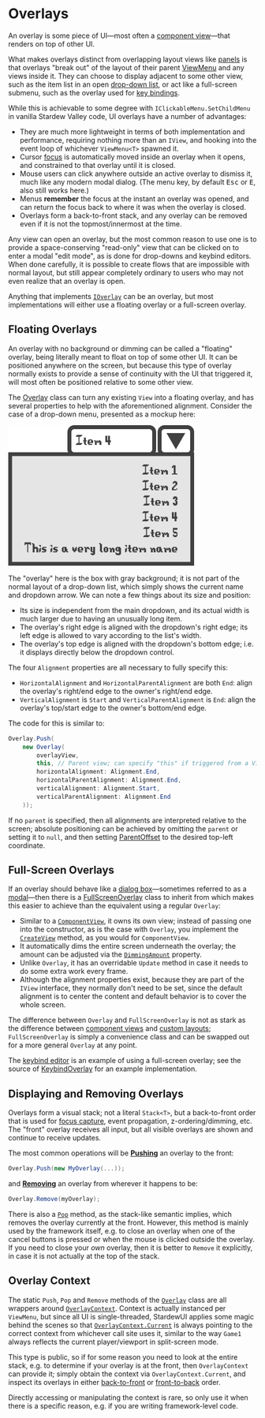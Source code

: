 # Overlays

An overlay is some piece of UI—most often a [component view](custom-views.md#reusable-widgets)—that renders on top of other UI.

What makes overlays distinct from overlapping layout views like [panels](standard-views.md#panel) is that overlays "break out" of the layout of their parent [ViewMenu](../reference/stardewui/viewmenu-1.md) and any views inside it. They can choose to display adjacent to some other view, such as the item list in an open [drop-down list](standard-views.md#drop-down-list), or act like a full-screen submenu, such as the overlay used for [key bindings](standard-views.md#keybind-editor).

While this is achievable to some degree with `IClickableMenu.SetChildMenu` in vanilla Stardew Valley code, UI overlays have a number of advantages:

- They are much more lightweight in terms of both implementation and performance, requiring nothing more than an `IView`, and hooking into the event loop of whichever `ViewMenu<T>` spawned it.
- Cursor [focus](../framework/focus-and-interaction.md) is automatically moved inside an overlay when it opens, and constrained to that overlay until it is closed.
- Mouse users can click anywhere outside an active overlay to dismiss it, much like any modern modal dialog. (The menu key, by default <kbd>Esc</kbd> or <kbd>E</kbd>, also still works here.)
- Menus **remember** the focus at the instant an overlay was opened, and can return the focus back to where it was when the overlay is closed.
- Overlays form a back-to-front stack, and any overlay can be removed even if it is not the topmost/innermost at the time.

Any view can open an overlay, but the most common reason to use one is to provide a space-conserving "read-only" view that can be clicked on to enter a modal "edit mode", as is done for drop-downs and keybind editors. When done carefully, it is possible to create flows that are impossible with normal layout, but still appear completely ordinary to users who may not even realize that an overlay is open.

Anything that implements [`IOverlay`](../reference/stardewui/overlays/ioverlay.md) can be an overlay, but most implementations will either use a floating overlay or a full-screen overlay.

## Floating Overlays

An overlay with no background or dimming can be called a "floating" overlay, being literally meant to float on top of some other UI. It can be positioned anywhere on the screen, but because this type of overlay normally exists to provide a sense of continuity with the UI that triggered it, will most often be positioned relative to some other view.

The [Overlay](../reference/stardewui/overlays/overlay.md) class can turn any existing `View` into a floating overlay, and has several properties to help with the aforementioned alignment. Consider the case of a drop-down menu, presented as a mockup here:

![Dropdown Mock](../images/example-dropdown-overlay.png)

The "overlay" here is the box with gray background; it is not part of the normal layout of a drop-down list, which simply shows the current name and dropdown arrow. We can note a few things about its size and position:

- Its size is independent from the main dropdown, and its actual width is much larger due to having an unusually long item.
- The overlay's right edge is aligned with the dropdown's right edge; its left edge is allowed to vary according to the list's width.
- The overlay's top edge is aligned with the dropdown's bottom edge; i.e. it displays directly below the dropdown control.

The four `Alignment` properties are all necessary to fully specify this:

- `HorizontalAlignment` and `HorizontalParentAlignment` are both `End`: align the overlay's right/end edge to the owner's right/end edge.
- `VerticalAlignment` is `Start` and `VerticalParentAlignment` is `End`: align the overlay's top/start edge to the owner's bottom/end edge.

The code for this is similar to:

```cs
Overlay.Push(
    new Overlay(
        overlayView,
        this, // Parent view; can specify "this" if triggered from a View.
        horizontalAlignment: Alignment.End,
        horizontalParentAlignment: Alignment.End,
        verticalAlignment: Alignment.Start,
        verticalParentAlignment: Alignment.End
    ));
```

If no `parent` is specified, then all alignments are interpreted relative to the screen; absolute positioning can be achieved by omitting the `parent` or setting it to `null`, and then setting [ParentOffset](../reference/stardewui/overlays/overlay.md#parentoffset) to the desired top-left coordinate.

## Full-Screen Overlays

If an overlay should behave like a [dialog box](https://en.wikipedia.org/wiki/Dialog_box)—sometimes referred to as a [modal](https://getbootstrap.com/docs/4.0/components/modal/)—then there is a [FullScreenOverlay](../reference/stardewui/overlays/fullscreenoverlay.md) class to inherit from which makes this easier to achieve than the equivalent using a regular `Overlay`:

- Similar to a [`ComponentView`](../reference/stardewui/widgets/componentview-1.md), it owns its own view; instead of passing one into the constructor, as is the case with `Overlay`, you implement the [`CreateView`](../reference/stardewui/overlays/fullscreenoverlay.md#createview) method, as you would for `ComponentView`.
- It automatically dims the entire screen underneath the overlay; the amount can be adjusted via the [`DimmingAmount`](../reference/stardewui/overlays/fullscreenoverlay.md#dimmingamount) property.
- Unlike `Overlay`, it has an overridable `Update` method in case it needs to do some extra work every frame.
- Although the alignment properties exist, because they are part of the `IView` interface, they normally don't need to be set, since the default alignment is to center the content and default behavior is to cover the whole screen.

The difference between `Overlay` and `FullScreenOverlay` is not as stark as the difference between [component views](custom-views.md#reusable-widgets) and [custom layouts](custom-views.md#custom-layout-or-drawing); `FullScreenOverlay` is simply a convenience class and can be swapped out for a more general `Overlay` at any point.

The [keybind editor](standard-views.md#keybind-editor) is an example of using a full-screen overlay; see the source of [KeybindOverlay](https://github.com/focustense/StardewUI/blob/dev/Core/Widgets/Keybinding/KeybindOverlay.cs) for an example implementation.

## Displaying and Removing Overlays

Overlays form a visual stack; not a literal `Stack<T>`, but a back-to-front order that is used for [focus capture](../framework/focus-and-interaction.md), event propagation, z-ordering/dimming, etc. The "front" overlay receives all input, but all visible overlays are shown and continue to receive updates.

The most common operations will be **[Pushing](../reference/stardewui/overlays/overlay.md#pushioverlay)** an overlay to the front:

```cs
Overlay.Push(new MyOverlay(...));
```

and **[Removing](../reference/stardewui/overlays/overlay.md#removeioverlay)** an overlay from wherever it happens to be:

```cs
Overlay.Remove(myOverlay);
```

There is also a [`Pop`](../reference/stardewui/overlays/overlay.md#pop) method, as the stack-like semantic implies, which removes the overlay currently at the front. However, this method is mainly used by the framework itself, e.g. to close an overlay when one of the cancel buttons is pressed or when the mouse is clicked outside the overlay. If you need to close your _own_ overlay, then it is better to `Remove` it explicitly, in case it is not actually at the top of the stack.

## Overlay Context

The static `Push`, `Pop` and `Remove` methods of the [`Overlay`](../reference/stardewui/overlays/overlay.md) class are all wrappers around [`OverlayContext`](../reference/stardewui/overlays/overlaycontext.md). Context is actually instanced per `ViewMenu`, but since all UI is single-threaded, StardewUI applies some magic behind the scenes so that [`OverlayContext.Current`](../reference/stardewui/overlays/overlaycontext.md#current) is always pointing to the correct context from whichever call site uses it, similar to the way `Game1` always reflects the current player/viewport in split-screen mode.

This type is public, so if for some reason you need to look at the entire stack, e.g. to determine if your overlay is at the front, then `OverlayContext` can provide it; simply obtain the context via `OverlayContext.Current`, and inspect its overlays in either [back-to-front](../reference/stardewui/overlays/overlaycontext.md#backtofront) or [front-to-back](../reference/stardewui/overlays/overlaycontext.md#fronttoback) order.

Directly accessing or manipulating the context is rare, so only use it when there is a specific reason, e.g. if you are writing framework-level code.